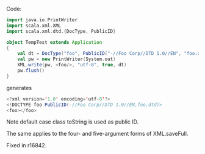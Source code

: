 Code:

```scala
import java.io.PrintWriter
import scala.xml.XML
import scala.xml.dtd.{DocType, PublicID}

object TempTest extends Application
{
    val dt = DocType("foo", PublicID("-//Foo Corp//DTD 1.0//EN", "foo.dtd"), Seq())
    val pw = new PrintWriter(System.out)
    XML.write(pw, <foo/>, "utf-8", true, dt)
    pw.flush()
}
```

generates

```scala
<?xml version='1.0' encoding='utf-8'?>
<!DOCTYPE foo PublicID(-//Foo Corp//DTD 1.0//EN,foo.dtd)>
<foo></foo>
```

Note default case class toString is used as public ID.

The same applies to the four- and five-argument forms of XML.saveFull.

Fixed in r16842.

